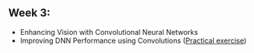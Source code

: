 
  
## Week 3:
- Enhancing Vision with Convolutional Neural Networks
- Improving DNN Performance using Convolutions ([Practical exercise](https://github.com/Kochurovskyi/Deep_Neural_Network_Projects/blob/main/Courses%20(COURSERA)/6.%20Introduction%20to%20TensorFlow%20for%20Artificial%20Intelligence/Week%203/Excercise-3-Question.ipynb))
